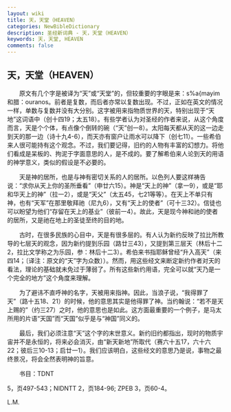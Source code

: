 ```yaml
---
layout: wiki
title: 天，天堂（HEAVEN）
categories: NewBibleDictionary
description: 圣经新词典 - 天，天堂（HEAVEN）
keywords: 天，天堂, HEAVEN
comments: false
---
```


## 天，天堂（HEAVEN）

　　原文有几个字是被译为“天”或“天堂”的，但较重要的字眼是来：s%a{mayim 和腊：ouranos。前者是复数，而后者亦常以复数出现。不过，正如在英文的情况一样，单数与复数并没有大分别。这字被用来指物质世界的天，特别出现于“天地”这词语中（创十四19；太五18）。有些学者认为对圣经的作者来说，从这个角度而言，天是个个体，有点像个倒转的碗（“天”创一8）。太阳每天都从天的这一边走到天的那一边（诗十九4-6），而天亦有窗户让雨水可以降下（创七11）。一些希伯来人很可能持有这个观念。不过，我们要记得，旧约的人物有丰富的幻想力。将他们看成是呆板的、拘泥于字面意思的人，是不成的。要了解希伯来人论到天的用语的神学意义，类似的假设是不必要的。

　　天是神的居所，也是与神有密切关系的人的居所。以色列人要这样祷告说：“求你从天上你的圣所垂看”（申廿六15）。神是“天上的神”（拿一9），或是“耶和华天上的神”（拉一2），或是“天父”（太五45，七21等等）。在天上不单只有神，也有“天军”在那里敬拜祂（尼九6），又有“天上的使者”（可十三32）。信徒也可以盼望为他们“存留在天上的基业”（彼前一4）。故此，天是现今神和祂的使者的居所，又是祂在地上的圣徒至终的目的地。

　　古时，在很多民族的心目中，天是有很多层的。有人认为新约反映了拉比所教导的七层天的观念，因为新约提到乐园（路廿三43），又提到第三层天（林后十二2，拉比文学称之为乐园，参：林后十二3）。希伯来书指耶稣曾经“升入高天”（来四14；〔译注：原文的“天”字为众数〕）。然而，用这些经文来断定新约作者对天的看法，理论的基础就未免过于薄弱了。所有这些新约用语，完全可以就“天乃是一个完全的地方”这个角度来理解。

　　为了避讳不直呼神的名字，天被用来指神。因此，当浪子说，“我得罪了天”（路十五18、21）的时候，他的意思其实是他得罪了神。当约翰说：“若不是天上赐的”（约三27）之时，他的意思也是如此。这方面最重要的一个例子，是马太所用的片语“天国”而“天国”似乎是与“神国”同义的。

　　最后，我们必须注意“天”这个字的末世意义。新约旧约都指出，现时的物质宇宙并不是永恒的，将来必会消灭，由“新天新地”所取代（赛六十五17，六十六22；彼后三10-13；启廿一1）。我们应该明白，这些经文的意思乃是说，事物之最终景况，将会全然表明神的旨意。

　　书目：TDNT

5，页497-543；NIDNTT 2，页184-96; ZPEB 3，页60-4。

L.M.









